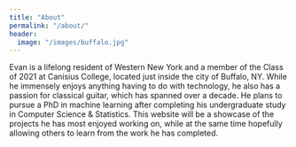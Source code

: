 ```yaml
---
title: "About"
permalink: "/about/"
header:
  image: "/images/buffalo.jpg"
---
```


Evan is a lifelong resident of Western New York and a member of the Class of 2021 at Canisius College, located just inside the city of Buffalo, NY. While he immensely enjoys anything having to do with technology, he also has a passion for classical guitar, which has spanned over a decade. He plans to pursue a PhD in machine learning after completing his undergraduate study in Computer Science & Statistics. This website will be a showcase of the projects he has most enjoyed working on, while at the same time hopefully allowing others to learn from the work he has completed.
